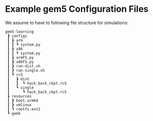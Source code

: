# Example gem5 Configuration Files

We assume to have to following file structure for simulations:


```
gem5-learning
 ┣ configs
 ┃ ┣ arm
 ┃ ┃ ┗ system.py
 ┃ ┣ x86
 ┃ ┃ ┗ system.py
 ┃ ┣ armFS.py
 ┃ ┣ x86FS.py
 ┃ ┣ run-dist.sh
 ┃ ┣ run-single.sh
 ┃ ┗ rcS
 ┃   ┣ dist
 ┃   ┃  ┗ hack_back_ckpt.rcS
 ┃   ┗ single
 ┃      ┗ hack_back_ckpt.rcS
 ┣ resources
 ┃ ┣ boot.arm64
 ┃ ┣ vmlinux
 ┃ ┗ rootfs.ext2
 ┗ gem5

```